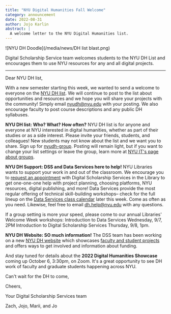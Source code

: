 ```yaml
---
title: "NYU Digital Humanities Fall Welcome"
category: announcement
date: 2022-08-31
author: Jojo Karlin
abstract: |
  A welcome letter to the NYU Digital Humanities list. 
--- 
```


![NYU DH Doodle](/media/news/DH list blast.png)

Digital Scholarship Service team welcomes students to the NYU DH List and encourages them to use NYU resources for any and all digital projects.

<hr/>

Dear NYU DH list,

With a new semester starting this week, we wanted to send a welcome to everyone on the [NYU DH list](mailto:nyudh@nyu.edu). We will continue to post to the list about opportunities and resources and we hope you will share your projects with the community!  Simply email [nyudh@nyu.edu](mailto:nyudh@nyu.edu) with your posting. We also encourage faculty to post course descriptions and any public DH syllabuses.

**NYU DH list: Who? What? How often?**
NYU DH list is for anyone and everyone at NYU interested in digital humanities, whether as part of their studies or as a side interest. Please invite your friends, students, and colleagues! New students may not know about the list and we want you to share. Sign up for [nyudh-group](https://groups.google.com/a/nyu.edu/d/forum/nyudh-group).
Posting will remain light, but if you want to change your list settings or leave the group, learn more at [NYU IT's page about groups](https://www.nyu.edu/life/information-technology/communication-and-collaboration/email-and-communication/nyu-groups.html).

**NYU DH Support: DSS and Data Services here to help!**
NYU Libraries wants to support your work in and out of the classroom. We encourage you to [request an appointment](https://nyu.qualtrics.com/jfe/form/SV_2srvrbNYpL05GW9) with Digital Scholarship Services in the Library to get one-one-one help with project planning, choosing platforms, NYU resources, digital publishing, and more!  Data Services provide the most regular offering of technical skill-building workshops– check for the full lineup on the [Data Services class calendar](https://guides.nyu.edu/DS_class_calendar) later this week. Come as often as you need. Likewise, feel free to email [dh.help@nyu.edu](mailto:dh.help@nyu.edu) with any questions.

If a group setting is more your speed, please come to our annual Libraries' Welcome Week workshops: 
Introduction to Data Services Wednesday, 9/7, 2PM
Introduction to Digital Scholarship Services Thursday, 9/8, 1pm. 

**NYU DH Website: SO much information!**
The DSS team has been working on a new [NYU DH website](https://digitalhumanities.nyu.edu) which showcases [faculty and student projects](https://digitalhumanities.nyu.edu/projects/) and offers ways to get involved and information about funding.

And stay tuned for details about the **2022 Digital Humanities Showcase** coming up October 6, 3:30pm, on Zoom. It's a great opportunity to see DH work of faculty and graduate students happening across NYU.

Can't wait for the DH to come,

Cheers,

Your Digital Scholarship Services team

Zach, Jojo, Marii, and Jo
